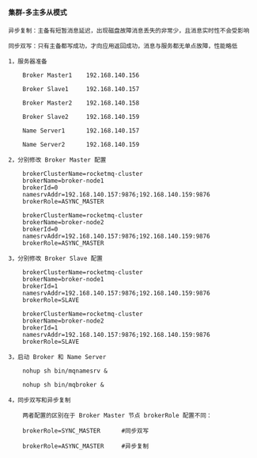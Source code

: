 
#### 集群-多主多从模式

	异步复制：主备有短暂消息延迟，出现磁盘故障消息丢失的非常少，且消息实时性不会受影响
	
	同步双写：只有主备都写成功，才向应用返回成功，消息与服务都无单点故障，性能略低
	
	1，服务器准备
		
		Broker Master1    192.168.140.156
		
		Broker Slave1     192.168.140.157
		
		Broker Master2    192.168.140.158
		
		Broker Slave2     192.168.140.159
		
		Name Server1      192.168.140.157
		
		Name Server2      192.168.140.159
	
	2，分别修改 Broker Master 配置
		
		brokerClusterName=rocketmq-cluster
		brokerName=broker-node1
		brokerId=0
		namesrvAddr=192.168.140.157:9876;192.168.140.159:9876
		brokerRole=ASYNC_MASTER
		
		brokerClusterName=rocketmq-cluster
		brokerName=broker-node2
		brokerId=0
		namesrvAddr=192.168.140.157:9876;192.168.140.159:9876
		brokerRole=ASYNC_MASTER
		
	3，分别修改 Broker Slave 配置
		
		brokerClusterName=rocketmq-cluster
		brokerName=broker-node1
		brokerId=1
		namesrvAddr=192.168.140.157:9876;192.168.140.159:9876
		brokerRole=SLAVE
		
		brokerClusterName=rocketmq-cluster
		brokerName=broker-node2
		brokerId=1
		namesrvAddr=192.168.140.157:9876;192.168.140.159:9876
		brokerRole=SLAVE
	
	3，启动 Broker 和 Name Server
		
		nohup sh bin/mqnamesrv &
		
		nohup sh bin/mqbroker &
	
	4，同步双写和异步复制
		
		两者配置的区别在于 Broker Master 节点 brokerRole 配置不同：
			
		brokerRole=SYNC_MASTER		#同步双写
		
		brokerRole=ASYNC_MASTER		#异步复制


